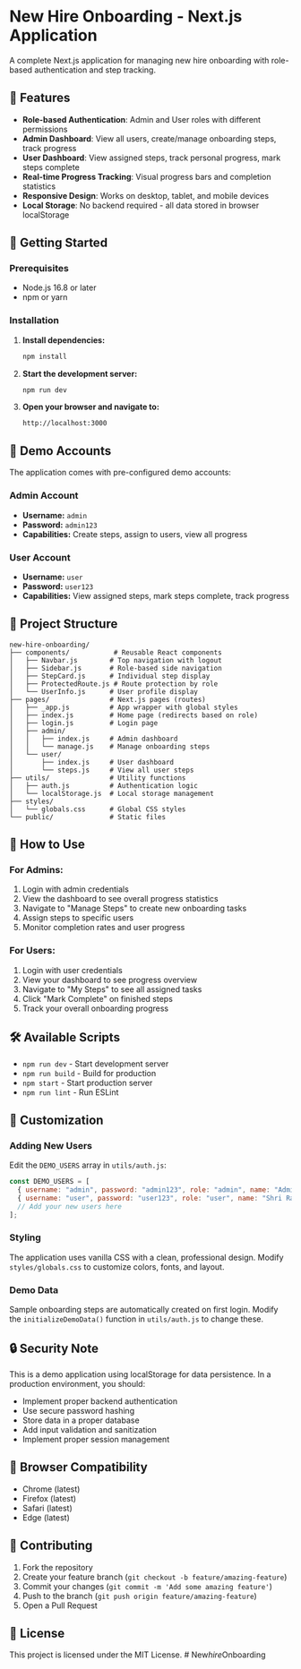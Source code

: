 # New Hire Onboarding - Next.js Application

A complete Next.js application for managing new hire onboarding with role-based authentication and step tracking.

## 🚀 Features

- **Role-based Authentication**: Admin and User roles with different permissions
- **Admin Dashboard**: View all users, create/manage onboarding steps, track progress
- **User Dashboard**: View assigned steps, track personal progress, mark steps complete
- **Real-time Progress Tracking**: Visual progress bars and completion statistics
- **Responsive Design**: Works on desktop, tablet, and mobile devices
- **Local Storage**: No backend required - all data stored in browser localStorage

## 🔧 Getting Started

### Prerequisites
- Node.js 16.8 or later
- npm or yarn

### Installation

1. **Install dependencies:**
   ```bash
   npm install
   ```

2. **Start the development server:**
   ```bash
   npm run dev
   ```

3. **Open your browser and navigate to:**
   ```
   http://localhost:3000
   ```

## 👥 Demo Accounts

The application comes with pre-configured demo accounts:

### Admin Account
- **Username:** `admin`
- **Password:** `admin123`
- **Capabilities:** Create steps, assign to users, view all progress

### User Account  
- **Username:** `user`
- **Password:** `user123`
- **Capabilities:** View assigned steps, mark steps complete, track progress

## 📁 Project Structure

```
new-hire-onboarding/
├── components/           # Reusable React components
│   ├── Navbar.js        # Top navigation with logout
│   ├── Sidebar.js       # Role-based side navigation
│   ├── StepCard.js      # Individual step display
│   ├── ProtectedRoute.js # Route protection by role
│   └── UserInfo.js      # User profile display
├── pages/               # Next.js pages (routes)
│   ├── _app.js          # App wrapper with global styles
│   ├── index.js         # Home page (redirects based on role)
│   ├── login.js         # Login page
│   ├── admin/
│   │   ├── index.js     # Admin dashboard
│   │   └── manage.js    # Manage onboarding steps
│   └── user/
│       ├── index.js     # User dashboard
│       └── steps.js     # View all user steps
├── utils/               # Utility functions
│   ├── auth.js          # Authentication logic
│   └── localStorage.js  # Local storage management
├── styles/
│   └── globals.css      # Global CSS styles
└── public/              # Static files
```

## 🎯 How to Use

### For Admins:
1. Login with admin credentials
2. View the dashboard to see overall progress statistics
3. Navigate to "Manage Steps" to create new onboarding tasks
4. Assign steps to specific users
5. Monitor completion rates and user progress

### For Users:
1. Login with user credentials  
2. View your dashboard to see progress overview
3. Navigate to "My Steps" to see all assigned tasks
4. Click "Mark Complete" on finished steps
5. Track your overall onboarding progress

## 🛠 Available Scripts

- `npm run dev` - Start development server
- `npm run build` - Build for production
- `npm start` - Start production server
- `npm run lint` - Run ESLint

## 🎨 Customization

### Adding New Users
Edit the `DEMO_USERS` array in `utils/auth.js`:

```javascript
const DEMO_USERS = [
  { username: "admin", password: "admin123", role: "admin", name: "Admin User" },
  { username: "user", password: "user123", role: "user", name: "Shri Ram" },
  // Add your new users here
];
```

### Styling
The application uses vanilla CSS with a clean, professional design. Modify `styles/globals.css` to customize colors, fonts, and layout.

### Demo Data
Sample onboarding steps are automatically created on first login. Modify the `initializeDemoData()` function in `utils/auth.js` to change these.

## 🔒 Security Note

This is a demo application using localStorage for data persistence. In a production environment, you should:

- Implement proper backend authentication
- Use secure password hashing
- Store data in a proper database
- Add input validation and sanitization
- Implement proper session management

## 📱 Browser Compatibility

- Chrome (latest)
- Firefox (latest)  
- Safari (latest)
- Edge (latest)

## 🤝 Contributing

1. Fork the repository
2. Create your feature branch (`git checkout -b feature/amazing-feature`)
3. Commit your changes (`git commit -m 'Add some amazing feature'`)
4. Push to the branch (`git push origin feature/amazing-feature`)
5. Open a Pull Request

## 📄 License

This project is licensed under the MIT License.
#   N e w _ h i r e _ O n b o a r d i n g  
 